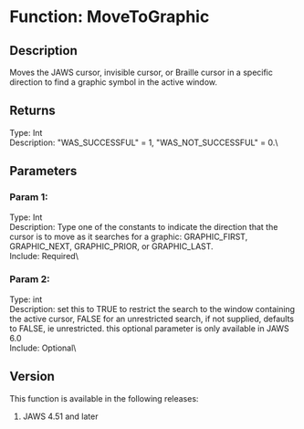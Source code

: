 # Function: MoveToGraphic

## Description

Moves the JAWS cursor, invisible cursor, or Braille cursor in a specific
direction to find a graphic symbol in the active window.

## Returns

Type: Int\
Description: \"WAS_SUCCESSFUL\" = 1, \"WAS_NOT_SUCCESSFUL\" = 0.\

## Parameters

### Param 1:

Type: Int\
Description: Type one of the constants to indicate the direction that
the cursor is to move as it searches for a graphic: GRAPHIC_FIRST,
GRAPHIC_NEXT, GRAPHIC_PRIOR, or GRAPHIC_LAST.\
Include: Required\

### Param 2:

Type: int\
Description: set this to TRUE to restrict the search to the window
containing the active cursor, FALSE for an unrestricted search, if not
supplied, defaults to FALSE, ie unrestricted. this optional parameter is
only available in JAWS 6.0\
Include: Optional\

## Version

This function is available in the following releases:

1.  JAWS 4.51 and later
